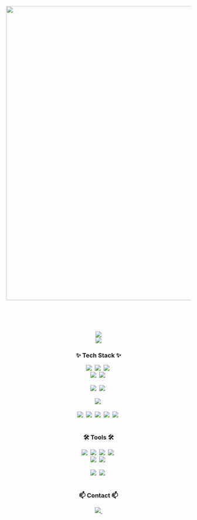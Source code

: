 <!--
**btothey99/btothey99** is a ✨ _special_ ✨ repository because its `README.md` (this file) appears on your GitHub profile.

Here are some ideas to get you started:

- 🔭 I’m currently working on ...
- 🌱 I’m currently learning ...
- 👯 I’m looking to collaborate on ...
- 🤔 I’m looking for help with ...
- 💬 Ask me about ...
- 📫 How to reach me: ...
- 😄 Pronouns: ...
- ⚡ Fun fact: ...
-->

<div align="center">
  <img width="800px" src="https://github.com/btothey99/btothey99/blob/main/images/gif/logo.gif" />
  <br>
  <br>
  <br>
  <br>
  <br>
  <br>
  <img src="https://github-readme-stats.vercel.app/api?username=btothey99&show_icons=true&theme=radical" />
  <br>
  <img src="https://github-readme-stats.vercel.app/api/top-langs/?username=btothey99&layout=compact" />
</div>

<h3 align="center">✨ Tech Stack ✨</h3>
<div align="center">
  <img src="https://img.shields.io/badge/react-20232a.svg?style=for-the-badge&logo=react&logoColor=61DAFB" />&nbsp
  <img src="https://img.shields.io/badge/nextjs-20232a.svg?style=for-the-badge&logo=nextdotjs&logoColor=ffffff" />&nbsp
  <img src="https://img.shields.io/badge/html5-E34F26.svg?style=for-the-badge&logo=html5&logoColor=white" />&nbsp
</div>

<div align="center">
  <img src="https://img.shields.io/badge/tailwind css-06B6D4.svg?style=for-the-badge&logo=tailwindcss&logoColor=white" />&nbsp
  <img src="https://img.shields.io/badge/shadcn/ui-000000.svg?style=for-the-badge&logo=shadcnui&logoColor=white" />&nbsp
</div>

<br>

<div align="center">
  <img src="https://img.shields.io/badge/QtPy-41CD52.svg?style=for-the-badge&logo=qt&logoColor=white" />&nbsp
  <img src="https://img.shields.io/badge/openCV-11557c.svg?style=for-the-badge&logo=openCV&logoColor=white" />&nbsp
</div>

<br>

<div align="center">
  <img src="https://img.shields.io/badge/unity-000000.svg?style=for-the-badge&logo=unity&logoColor=white" />&nbsp
</div>

<br>

<div align="center">
  <img src="https://img.shields.io/badge/javascript-F7DF1E.svg?style=for-the-badge&logo=javascript&logoColor=20232a" />&nbsp
  <img src="https://img.shields.io/badge/typescript-007ACC.svg?style=for-the-badge&logo=typescript&logoColor=white" />&nbsp
  <img src="https://img.shields.io/badge/c++-00599C?style=for-the-badge&logo=cplusplus&logoColor=white" />&nbsp
  <img src="https://img.shields.io/badge/C%23-00599C?style=for-the-badge&logo=Csharp&logoColor=white" />&nbsp
  <img src="https://img.shields.io/badge/python-3670A0?style=for-the-badge&logo=python&logoColor=ffdd54" />&nbsp
</div>

<br>

<h3 align="center">🛠 Tools 🛠</h3>
<div align="center">
  <img src="https://img.shields.io/badge/git-F05033.svg?style=for-the-badge&logo=git&logoColor=white" />&nbsp
  <img src="https://img.shields.io/badge/github-181717.svg?style=for-the-badge&logo=github&logoColor=white" />&nbsp
  <img src="https://img.shields.io/badge/gitlab-FC6D26.svg?style=for-the-badge&logo=gitlab&logoColor=white" />&nbsp
  <img src="https://img.shields.io/badge/Notion-F3F3F3.svg?style=for-the-badge&logo=notion&logoColor=black" />&nbsp
</div>

<div align="center">
  <img src="https://img.shields.io/badge/miricanvas-03C75A.svg?style=for-the-badge&logo=canvas&logoColor=white" />&nbsp
  <img src="https://img.shields.io/badge/figma-F24E1E.svg?style=for-the-badge&logo=figma&logoColor=white" />&nbsp
</div>

<br>

<div align="center">
  <img src="https://img.shields.io/badge/VSCode-2C2C32.svg?style=for-the-badge&logo=visual-studio-code&logoColor=22ABF3" />&nbsp
  <img src="https://img.shields.io/badge/webstorm-000000.svg?style=for-the-badge&logo=webstorm&logoColor=ffffff" />&nbsp

[//]: # '  <img src="https://img.shields.io/badge/jupyter-2C2C32.svg?style=for-the-badge&logo=jupyter&logoColor=F37726" /> '

<!--   <img src="https://img.shields.io/badge/Colab-2C2C32.svg?style=for-the-badge&logo=googlecolab&logoColor=F9AB00" />&nbsp -->
</div>

<br>

<h3 align="center">📫 Contact 📫</h3>
<div align="center">
  <a href="btothey99@ewha.ac.kr">
    <img
      src="https://img.shields.io/badge/btothey99@ewha.ac.kr-0078D4?style=for-the-badge&logo=microsoftoutlook&logoColor=white"/>&nbsp
  </a>

[//]: # '  <a href="https://blog.naver.com/j_nary">'
[//]: # '    <img'
[//]: # '      src="https://img.shields.io/badge/blog-03C75A?style=for-the-badge&logo=naver&logoColor=white"/> '
[//]: # '  </a>'

</div>

